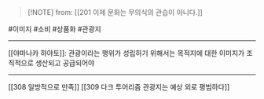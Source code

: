  > [!NOTE] from: [[201 이제 문화는 무의식의 관습이 아니다.]]

#이미지 #소비 #상품화 #관광지 

--- 
[[야마나카 하야토]]: 관광이라는 행위가 성립하기 위해서는 목적지에 대한 이미지가 조직적으로 생산되고 공급되어야


--- 
[[308 일방적으로 만족]]
[[309 다크 투어리즘 관광지는 예상 외로 평범하다]]